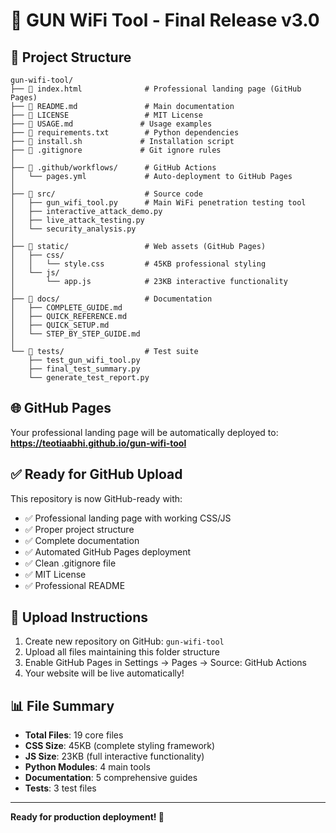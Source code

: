 # 🚀 GUN WiFi Tool - Final Release v3.0

## 📁 Project Structure

```
gun-wifi-tool/
├── 📄 index.html              # Professional landing page (GitHub Pages)
├── 📄 README.md               # Main documentation
├── 📄 LICENSE                 # MIT License
├── 📄 USAGE.md               # Usage examples
├── 📄 requirements.txt        # Python dependencies
├── 📄 install.sh             # Installation script
├── 📄 .gitignore             # Git ignore rules
│
├── 📁 .github/workflows/      # GitHub Actions
│   └── pages.yml             # Auto-deployment to GitHub Pages
│
├── 📁 src/                    # Source code
│   ├── gun_wifi_tool.py      # Main WiFi penetration testing tool
│   ├── interactive_attack_demo.py
│   ├── live_attack_testing.py
│   └── security_analysis.py
│
├── 📁 static/                 # Web assets (GitHub Pages)
│   ├── css/
│   │   └── style.css         # 45KB professional styling
│   └── js/
│       └── app.js            # 23KB interactive functionality
│
├── 📁 docs/                   # Documentation
│   ├── COMPLETE_GUIDE.md
│   ├── QUICK_REFERENCE.md
│   ├── QUICK_SETUP.md
│   └── STEP_BY_STEP_GUIDE.md
│
└── 📁 tests/                  # Test suite
    ├── test_gun_wifi_tool.py
    ├── final_test_summary.py
    └── generate_test_report.py
```

## 🌐 GitHub Pages

Your professional landing page will be automatically deployed to:
**https://teotiaabhi.github.io/gun-wifi-tool**

## ✅ Ready for GitHub Upload

This repository is now GitHub-ready with:
- ✅ Professional landing page with working CSS/JS
- ✅ Proper project structure
- ✅ Complete documentation
- ✅ Automated GitHub Pages deployment
- ✅ Clean .gitignore file
- ✅ MIT License
- ✅ Professional README

## 🚀 Upload Instructions

1. Create new repository on GitHub: `gun-wifi-tool`
2. Upload all files maintaining this folder structure
3. Enable GitHub Pages in Settings → Pages → Source: GitHub Actions
4. Your website will be live automatically!

## 📊 File Summary

- **Total Files**: 19 core files
- **CSS Size**: 45KB (complete styling framework)
- **JS Size**: 23KB (full interactive functionality)  
- **Python Modules**: 4 main tools
- **Documentation**: 5 comprehensive guides
- **Tests**: 3 test files

---
**Ready for production deployment! 🎯**
